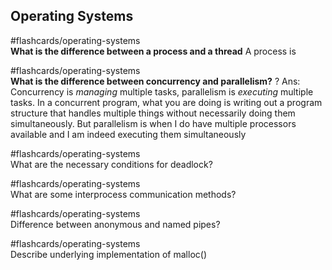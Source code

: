 ## Operating Systems
#flashcards/operating-systems  
**What is the difference between a process and a thread**
A process is

#flashcards/operating-systems  
**What is the difference between concurrency and parallelism?**
?
Ans: Concurrency is *managing* multiple tasks, parallelism is *executing* multiple tasks. In a concurrent program, what you are doing is writing out a program structure that handles multiple things without necessarily doing them simultaneously. But parallelism is when I do have multiple processors available and I am indeed executing them simultaneously
<!--SR:!2024-10-12,4,280-->

#flashcards/operating-systems  
What are the necessary conditions for deadlock?

#flashcards/operating-systems  
What are some interprocess communication methods?

#flashcards/operating-systems  
Difference between anonymous and named pipes?

#flashcards/operating-systems  
Describe underlying implementation of malloc()